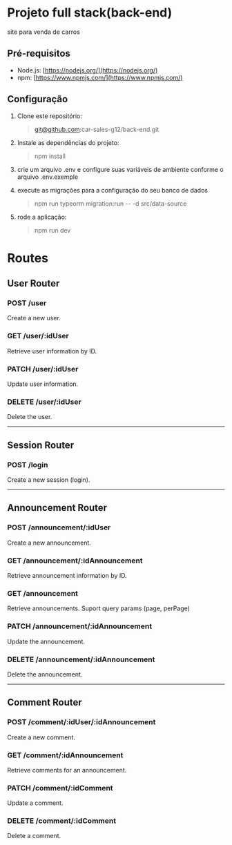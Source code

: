 # Projeto full stack(back-end)

site para venda de carros

## Pré-requisitos

- Node.js: [https://nodejs.org/](https://nodejs.org/)
- npm: [https://www.npmjs.com/](https://www.npmjs.com/)

## Configuração

1. Clone este repositório:

   > git@github.com:car-sales-g12/back-end.git

2. Instale as dependências do projeto:

   > npm install

3. crie um arquivo .env e configure suas variáveis de ambiente conforme o arquivo .env.exemple

4. execute as migrações para a configuração do seu banco de dados

   > npm run typeorm migration:run -- -d src/data-source

5. rode a aplicação:
   > npm run dev

# Routes

## User Router

### POST /user

Create a new user.

### GET /user/:idUser

Retrieve user information by ID.

### PATCH /user/:idUser

Update user information.

### DELETE /user/:idUser

Delete the user.

---

## Session Router

### POST /login

Create a new session (login).

---

## Announcement Router

### POST /announcement/:idUser

Create a new announcement.

### GET /announcement/:idAnnouncement

Retrieve announcement information by ID.

### GET /announcement

Retrieve announcements. Suport query params (page, perPage)

### PATCH /announcement/:idAnnouncement

Update the announcement.

### DELETE /announcement/:idAnnouncement

Delete the announcement.

---

## Comment Router

### POST /comment/:idUser/:idAnnouncement

Create a new comment.

### GET /comment/:idAnnouncement

Retrieve comments for an announcement.

### PATCH /comment/:idComment

Update a comment.

### DELETE /comment/:idComment

Delete a comment.
